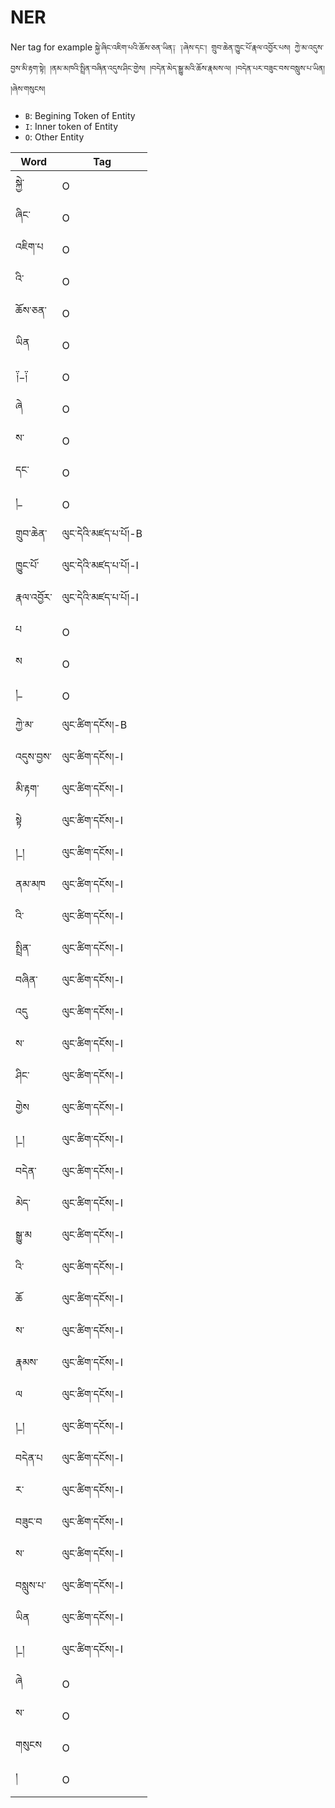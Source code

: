 # NER

Ner tag for example `སྐྱེ་ཞིང་འཇིག་པའི་ཆོས་ཅན་ཡིན༑ ༑ཞེས་དང༌། གྲུབ་ཆེན་ཁྱུང་པོ་རྣལ་འབྱོར་པས། ཀྱེ་མ་འདུས་བྱས་མི་རྟག་སྟེ། །ནམ་མཁའི་སྤྲིན་བཞིན་འདུས་ཤིང་གྱེས། །བདེན་མེད་སྒྱུ་མའི་ཆོས་རྣམས་ལ། །བདེན་པར་བཟུང་བས་བསླུས་པ་ཡིན། །ཞེས་གསུངས།` 
- `B`: Begining Token of Entity
- `I`: Inner token of Entity
- `O`: Other Entity

|Word      |Tag                  |
|----------|---------------------|
|སྐྱེ་     | O                   |
|ཞིང་      | O                   |
|འཇིག་པ    | O                   |
|འི་       | O                   |
|ཆོས་ཅན་   | O                   |
|ཡིན       | O                   |
|༑_༑       | O                   |
|ཞེ        | O                   |
|ས་        | O                   |
|དང༌       | O                   |
|།_        | O                   |
|གྲུབ་ཆེན་ | ལུང་དེའི་མཛད་པ་པོ།-B|
|ཁྱུང་པོ་  | ལུང་དེའི་མཛད་པ་པོ།-I|
|རྣལ་འབྱོར་| ལུང་དེའི་མཛད་པ་པོ།-I|
|པ         | O                   |
|ས         | O                   |
|།_        | O                   |
|ཀྱེ་མ་    | ལུང་ཚིག་དངོས།-B     |
|འདུས་བྱས་ | ལུང་ཚིག་དངོས།-I     |
|མི་རྟག་   | ལུང་ཚིག་དངོས།-I     |
|སྟེ       | ལུང་ཚིག་དངོས།-I     |
|།_།       | ལུང་ཚིག་དངོས།-I     |
|ནམ་མཁ     | ལུང་ཚིག་དངོས།-I     |
|འི་       | ལུང་ཚིག་དངོས།-I     |
|སྤྲིན་    | ལུང་ཚིག་དངོས།-I     |
|བཞིན་     | ལུང་ཚིག་དངོས།-I     |
|འདུ       | ལུང་ཚིག་དངོས།-I     |
|ས་        | ལུང་ཚིག་དངོས།-I     |
|ཤིང་      | ལུང་ཚིག་དངོས།-I     |
|གྱེས      | ལུང་ཚིག་དངོས།-I     |
|།_།       | ལུང་ཚིག་དངོས།-I     |
|བདེན་     | ལུང་ཚིག་དངོས།-I     |
|མེད་      | ལུང་ཚིག་དངོས།-I     |
|སྒྱུ་མ    | ལུང་ཚིག་དངོས།-I     |
|འི་       | ལུང་ཚིག་དངོས།-I     |
|ཆོ        | ལུང་ཚིག་དངོས།-I     |
|ས་        | ལུང་ཚིག་དངོས།-I     |
|རྣམས་     | ལུང་ཚིག་དངོས།-I     |
|ལ         | ལུང་ཚིག་དངོས།-I     |
|།_།       | ལུང་ཚིག་དངོས།-I     |
|བདེན་པ    | ལུང་ཚིག་དངོས།-I     |
|ར་        | ལུང་ཚིག་དངོས།-I     |
|བཟུང་བ    | ལུང་ཚིག་དངོས།-I     |
|ས་        | ལུང་ཚིག་དངོས།-I     |
|བསླུས་པ་  | ལུང་ཚིག་དངོས།-I     |
|ཡིན       | ལུང་ཚིག་དངོས།-I     |
|།_།       | ལུང་ཚིག་དངོས།-I     |
|ཞེ        | O                   |
|ས་        | O                   |
|གསུངས     | O                   |
|།         | O                   |
